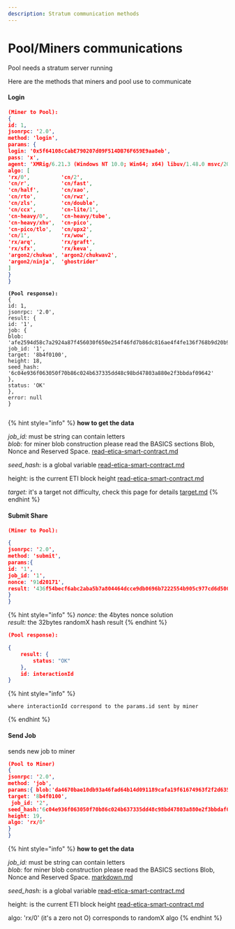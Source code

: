 ```yaml
---
description: Stratum communication methods
---
```


# Pool/Miners communications

Pool needs a stratum server running

Here are the methods that miners and pool use to communicate

#### Login

```json
(Miner to Pool):
{
id: 1,
jsonrpc: '2.0',
method: 'login',
params: {
login: '0x5f64108cCabE790207d09F514DB76F659E9aa8eb',
pass: 'x',
agent: 'XMRig/6.21.3 (Windows NT 10.0; Win64; x64) libuv/1.48.0 msvc/2019',
algo: [
'rx/0',          'cn/2',
'cn/r',          'cn/fast',
'cn/half',       'cn/xao',
'cn/rto',        'cn/rwz',
'cn/zls',        'cn/double',
'cn/ccx',        'cn-lite/1',
'cn-heavy/0',    'cn-heavy/tube',
'cn-heavy/xhv',  'cn-pico',
'cn-pico/tlo',   'cn/upx2',
'cn/1',          'rx/wow',
'rx/arq',        'rx/graft',
'rx/sfx',        'rx/keva',
'argon2/chukwa', 'argon2/chukwav2',
'argon2/ninja',  'ghostrider'
]
}
}
```

<pre class="language-json"><code class="lang-json"><strong>(Pool response):
</strong>{
id: 1,
jsonrpc: '2.0',
result: {
id: '1',
job: {
blob: 'afe2594d58c7a2924a87f456030f650e254f46fd7b86dc816ae4f4fe136f768b9d20b952fa2aa0671fb67149feafecd781c112bc1bc5230a8e1b6d600ad606770fe3576c5403491c40d31eb4657bc560',
job_id: '1',
target: '8b4f0100',
height: 18,
seed_hash: '6c04e936f063050f70b86c024b637335dd48c98bd47803a880e2f3bbdaf09642'
},
status: 'OK'
},
error: null
}

</code></pre>

{% hint style="info" %}
**how to get the data**

_job\_id:_ must be string can contain letters\
_blob:_ for miner blob construction please read the BASICS sections Blob, Nonce and Reserved Space. [read-etica-smart-contract.md](read-etica-smart-contract.md "mention")

_seed\_hash:_ is a global variable [read-etica-smart-contract.md](read-etica-smart-contract.md "mention")

height: is the current ETI block height [read-etica-smart-contract.md](read-etica-smart-contract.md "mention")

_target:_ it's a target not difficulty, check this page for details [target.md](target.md "mention")
{% endhint %}

#### Submit Share

```json
(Miner to Pool):

{ 
jsonrpc: '2.0', 
method: 'submit', 
params:{
id: '1',
job_id: '1',
nonce: '91d20171',
result: '436f54becf6abc2aba5b7a804464dcce9db0696b7222554b905c977cd6d50000'
}
}

```

{% hint style="info" %}
_nonce:_ the 4bytes nonce solution\
_result:_ the 32bytes randomX hash result
{% endhint %}

```json
(Pool response):

{
    result: {
        status: "OK"
    },
    id: interactionId
}

```

{% hint style="info" %}
```
where interactionId correspond to the params.id sent by miner
```
{% endhint %}

#### Send Job

sends new job to miner

```json
(Pool to Miner)
{ 
jsonrpc: '2.0', 
method: 'job', 
params:{ blob:'da4670bae10db93a46fad64b14d091189cafa19f61674963f2f2d635b4f2a812685f828da7adb7de554b4090363931bde43a6042eafd6197fbf4866191c9e845ae615393f941f4bb9f92b7ed537c2fb7',  
target: '8b4f0100', 
 job_id: '2', 
seed_hash:'6c04e936f063050f70b86c024b637335dd48c98bd47803a880e2f3bbdaf09642', 
height: 19, 
algo: 'rx/0'
}
}
```

{% hint style="info" %}
**how to get the data**

_job\_id:_ must be string can contain letters\
_blob:_ for miner blob construction please read the BASICS sections Blob, Nonce and Reserved Space. [markdown.md](../basics/markdown.md "mention")

_seed\_hash:_ is a global variable [read-etica-smart-contract.md](read-etica-smart-contract.md "mention")

height: is the current ETI block height [read-etica-smart-contract.md](read-etica-smart-contract.md "mention")

algo: 'rx/0' (it's a zero not O) corresponds to randomX algo
{% endhint %}

